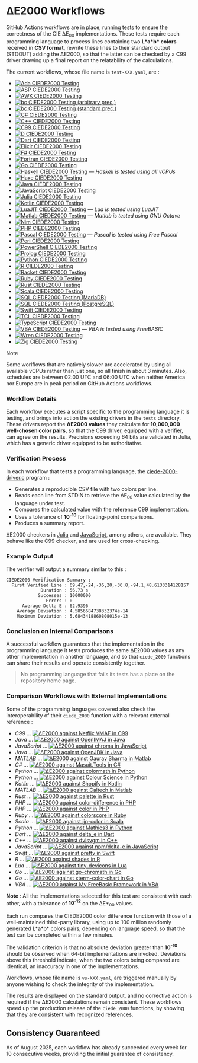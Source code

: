 # ΔE2000 Workflows

GitHub Actions workflows are in place, running [tests](../../tests#ciede-2000-function-test) to ensure the correctness of the CIE ΔE<sub>00</sub> implementations. These tests require each programming language to process lines containing two **L\*a\*b\* colors** received in **CSV format**, rewrite these lines to their standard output (STDOUT) adding the ΔE2000, so that the latter can be checked by a C99 driver drawing up a final report on the relatability of the calculations.

The current workflows, whose file name is `test-XXX.yaml`, are :

- [![Ada CIEDE2000 Testing](https://github.com/michel-leonard/ciede2000-color-matching/actions/workflows/test-adb.yml/badge.svg)](https://github.com/michel-leonard/ciede2000-color-matching/actions/workflows/test-adb.yml)
- [![ASP CIEDE2000 Testing](https://github.com/michel-leonard/ciede2000-color-matching/actions/workflows/test-asp.yml/badge.svg)](https://github.com/michel-leonard/ciede2000-color-matching/actions/workflows/test-asp.yml)
- [![AWK CIEDE2000 Testing](https://github.com/michel-leonard/ciede2000-color-matching/actions/workflows/test-awk.yml/badge.svg)](https://github.com/michel-leonard/ciede2000-color-matching/actions/workflows/test-awk.yml)
- [![bc CIEDE2000 Testing (arbitrary prec.)](https://github.com/michel-leonard/ciede2000-color-matching/actions/workflows/test-bc-arbitrary.yml/badge.svg)](https://github.com/michel-leonard/ciede2000-color-matching/actions/workflows/test-bc-arbitrary.yml)
- [![bc CIEDE2000 Testing (standard prec.)](https://github.com/michel-leonard/ciede2000-color-matching/actions/workflows/test-bc-standard.yml/badge.svg)](https://github.com/michel-leonard/ciede2000-color-matching/actions/workflows/test-bc-standard.yml)
- [![C# CIEDE2000 Testing](https://github.com/michel-leonard/ciede2000-color-matching/actions/workflows/test-cs.yml/badge.svg)](https://github.com/michel-leonard/ciede2000-color-matching/actions/workflows/test-cs.yml)
- [![C++ CIEDE2000 Testing](https://github.com/michel-leonard/ciede2000-color-matching/actions/workflows/test-cpp.yml/badge.svg)](https://github.com/michel-leonard/ciede2000-color-matching/actions/workflows/test-cpp.yml)
- [![C99 CIEDE2000 Testing](https://github.com/michel-leonard/ciede2000-color-matching/actions/workflows/test-c.yml/badge.svg)](https://github.com/michel-leonard/ciede2000-color-matching/actions/workflows/test-c.yml)
- [![D CIEDE2000 Testing](https://github.com/michel-leonard/ciede2000-color-matching/actions/workflows/test-d.yml/badge.svg)](https://github.com/michel-leonard/ciede2000-color-matching/actions/workflows/test-d.yml)
- [![Dart CIEDE2000 Testing](https://github.com/michel-leonard/ciede2000-color-matching/actions/workflows/test-dart.yml/badge.svg)](https://github.com/michel-leonard/ciede2000-color-matching/actions/workflows/test-dart.yml)
- [![Elixir CIEDE2000 Testing](https://github.com/michel-leonard/ciede2000-color-matching/actions/workflows/test-exs.yml/badge.svg)](https://github.com/michel-leonard/ciede2000-color-matching/actions/workflows/test-exs.yml)
- [![F# CIEDE2000 Testing](https://github.com/michel-leonard/ciede2000-color-matching/actions/workflows/test-fs.yml/badge.svg)](https://github.com/michel-leonard/ciede2000-color-matching/actions/workflows/test-fs.yml)
- [![Fortran CIEDE2000 Testing](https://github.com/michel-leonard/ciede2000-color-matching/actions/workflows/test-f90.yml/badge.svg)](https://github.com/michel-leonard/ciede2000-color-matching/actions/workflows/test-f90.yml)
- [![Go CIEDE2000 Testing](https://github.com/michel-leonard/ciede2000-color-matching/actions/workflows/test-go.yml/badge.svg)](https://github.com/michel-leonard/ciede2000-color-matching/actions/workflows/test-go.yml)
- [![Haskell CIEDE2000 Testing](https://github.com/michel-leonard/ciede2000-color-matching/actions/workflows/test-hs.yml/badge.svg)](https://github.com/michel-leonard/ciede2000-color-matching/actions/workflows/test-hs.yml) — *Haskell is tested using all vCPUs*
- [![Haxe CIEDE2000 Testing](https://github.com/michel-leonard/ciede2000-color-matching/actions/workflows/test-hx.yml/badge.svg)](https://github.com/michel-leonard/ciede2000-color-matching/actions/workflows/test-hx.yml)
- [![Java CIEDE2000 Testing](https://github.com/michel-leonard/ciede2000-color-matching/actions/workflows/test-java.yml/badge.svg)](https://github.com/michel-leonard/ciede2000-color-matching/actions/workflows/test-java.yml)
- [![JavaScript CIEDE2000 Testing](https://github.com/michel-leonard/ciede2000-color-matching/actions/workflows/test-js.yml/badge.svg)](https://github.com/michel-leonard/ciede2000-color-matching/actions/workflows/test-js.yml)
- [![Julia CIEDE2000 Testing](https://github.com/michel-leonard/ciede2000-color-matching/actions/workflows/test-jl.yml/badge.svg)](https://github.com/michel-leonard/ciede2000-color-matching/actions/workflows/test-jl.yml)
- [![Kotlin CIEDE2000 Testing](https://github.com/michel-leonard/ciede2000-color-matching/actions/workflows/test-kt.yml/badge.svg)](https://github.com/michel-leonard/ciede2000-color-matching/actions/workflows/test-kt.yml)
- [![LuaJIT CIEDE2000 Testing](https://github.com/michel-leonard/ciede2000-color-matching/actions/workflows/test-lua.yml/badge.svg)](https://github.com/michel-leonard/ciede2000-color-matching/actions/workflows/test-lua.yml) — *Lua is tested using LuaJIT*
- [![Matlab CIEDE2000 Testing](https://github.com/michel-leonard/ciede2000-color-matching/actions/workflows/test-m.yml/badge.svg)](https://github.com/michel-leonard/ciede2000-color-matching/actions/workflows/test-m.yml) — *Matlab is tested using GNU Octave*
- [![Nim CIEDE2000 Testing](https://github.com/michel-leonard/ciede2000-color-matching/actions/workflows/test-nim.yml/badge.svg)](https://github.com/michel-leonard/ciede2000-color-matching/actions/workflows/test-nim.yml)
- [![PHP CIEDE2000 Testing](https://github.com/michel-leonard/ciede2000-color-matching/actions/workflows/test-php.yml/badge.svg)](https://github.com/michel-leonard/ciede2000-color-matching/actions/workflows/test-php.yml)
- [![Pascal CIEDE2000 Testing](https://github.com/michel-leonard/ciede2000-color-matching/actions/workflows/test-pas.yml/badge.svg)](https://github.com/michel-leonard/ciede2000-color-matching/actions/workflows/test-pas.yml) — *Pascal is tested using Free Pascal*
- [![Perl CIEDE2000 Testing](https://github.com/michel-leonard/ciede2000-color-matching/actions/workflows/test-pl.yml/badge.svg)](https://github.com/michel-leonard/ciede2000-color-matching/actions/workflows/test-pl.yml)
- [![PowerShell CIEDE2000 Testing](https://github.com/michel-leonard/ciede2000-color-matching/actions/workflows/test-ps1.yml/badge.svg)](https://github.com/michel-leonard/ciede2000-color-matching/actions/workflows/test-ps1.yml)
- [![Prolog CIEDE2000 Testing](https://github.com/michel-leonard/ciede2000-color-matching/actions/workflows/test-pro.yml/badge.svg)](https://github.com/michel-leonard/ciede2000-color-matching/actions/workflows/test-pro.yml)
- [![Python CIEDE2000 Testing](https://github.com/michel-leonard/ciede2000-color-matching/actions/workflows/test-py.yml/badge.svg)](https://github.com/michel-leonard/ciede2000-color-matching/actions/workflows/test-py.yml)
- [![R CIEDE2000 Testing](https://github.com/michel-leonard/ciede2000-color-matching/actions/workflows/test-r.yml/badge.svg)](https://github.com/michel-leonard/ciede2000-color-matching/actions/workflows/test-r.yml)
- [![Racket CIEDE2000 Testing](https://github.com/michel-leonard/ciede2000-color-matching/actions/workflows/test-rkt.yml/badge.svg)](https://github.com/michel-leonard/ciede2000-color-matching/actions/workflows/test-rkt.yml)
- [![Ruby CIEDE2000 Testing](https://github.com/michel-leonard/ciede2000-color-matching/actions/workflows/test-rb.yml/badge.svg)](https://github.com/michel-leonard/ciede2000-color-matching/actions/workflows/test-rb.yml)
- [![Rust CIEDE2000 Testing](https://github.com/michel-leonard/ciede2000-color-matching/actions/workflows/test-rs.yml/badge.svg)](https://github.com/michel-leonard/ciede2000-color-matching/actions/workflows/test-rs.yml)
- [![Scala CIEDE2000 Testing](https://github.com/michel-leonard/ciede2000-color-matching/actions/workflows/test-scala.yml/badge.svg)](https://github.com/michel-leonard/ciede2000-color-matching/actions/workflows/test-scala.yml)
- [![SQL CIEDE2000 Testing (MariaDB)](https://github.com/michel-leonard/ciede2000-color-matching/actions/workflows/test-sql-mariadb.yml/badge.svg)](https://github.com/michel-leonard/ciede2000-color-matching/actions/workflows/test-sql-mariadb.yml)
- [![SQL CIEDE2000 Testing (PostgreSQL)](https://github.com/michel-leonard/ciede2000-color-matching/actions/workflows/test-sql-postgresql.yml/badge.svg)](https://github.com/michel-leonard/ciede2000-color-matching/actions/workflows/test-sql-postgresql.yml)
- [![Swift CIEDE2000 Testing](https://github.com/michel-leonard/ciede2000-color-matching/actions/workflows/test-swift.yml/badge.svg)](https://github.com/michel-leonard/ciede2000-color-matching/actions/workflows/test-swift.yml)
- [![TCL CIEDE2000 Testing](https://github.com/michel-leonard/ciede2000-color-matching/actions/workflows/test-tcl.yml/badge.svg)](https://github.com/michel-leonard/ciede2000-color-matching/actions/workflows/test-tcl.yml)
- [![TypeScript CIEDE2000 Testing](https://github.com/michel-leonard/ciede2000-color-matching/actions/workflows/test-ts.yml/badge.svg)](https://github.com/michel-leonard/ciede2000-color-matching/actions/workflows/test-ts.yml)
- [![VBA CIEDE2000 Testing](https://github.com/michel-leonard/ciede2000-color-matching/actions/workflows/test-bas.yml/badge.svg)](https://github.com/michel-leonard/ciede2000-color-matching/actions/workflows/test-bas.yml) — *VBA is tested using FreeBASIC*
- [![Wren CIEDE2000 Testing](https://github.com/michel-leonard/ciede2000-color-matching/actions/workflows/test-wren.yml/badge.svg)](https://github.com/michel-leonard/ciede2000-color-matching/actions/workflows/test-wren.yml)
- [![Zig CIEDE2000 Testing](https://github.com/michel-leonard/ciede2000-color-matching/actions/workflows/test-zig.yml/badge.svg)](https://github.com/michel-leonard/ciede2000-color-matching/actions/workflows/test-zig.yml)

> [!NOTE]
> Some worlflows that are natively slower are accelerated by using all available vCPUs rather than just one, so all finish in about 3 minutes. Also, schedules are between 02:00 UTC and 06:00 UTC when neither America nor Europe are in peak period on GitHub Actions workflows.

### Workflow Details

Each workflow executes a script specific to the programming language it is testing, and brings into action the existing drivers in the `tests` directory. These drivers report the **ΔE2000 values** they calculate for **10,000,000 well-chosen color pairs**, so that the C99 driver, equipped with a verifier, can agree on the results. Precisions exceeding 64 bits are validated in Julia, which has a generic driver equipped to be authoritative.

### Verification Process

In each workflow that tests a programming language, the [ciede-2000-driver.c](../../tests/c/ciede-2000-driver.c) program :

- Generates a reproducible CSV file with two colors per line.
- Reads each line from STDIN to retrieve the ΔE<sub>00</sub> value calculated by the language under test.
- Compares the calculated value with the reference C99 implementation.
- Uses a tolerance of **10<sup>-10</sup>** for floating-point comparisons.
- Produces a summary report.

ΔE2000 checkers in [Julia](../../tests/jl/ciede-2000-driver.jl#L98) and [JavaScript](../../tests/js/ciede-2000-driver.js#L86), among others, are available. They behave like the C99 checker, and are used for cross-checking.

### Example Output

The verifier will output a summary similar to this :
```
CIEDE2000 Verification Summary :
  First Verified Line : 69.47,-24,-36,20,-36.8,-94.1,48.6133314128157
             Duration : 56.73 s
            Successes : 10000000
               Errors : 0
      Average Delta E : 62.9396
    Average Deviation : 4.5856684738332374e-14
    Maximum Deviation : 5.6843418860808015e-13
```

### Conclusion on Internal Comparisons

A successful workflow guarantees that the implementation in the programming language it tests produces the same ΔE2000 values as any other implementation in another language,  and so that `ciede_2000` functions can share their results and operate consistently together.

> No programming language that fails its tests has a place on the repository home page.

### Comparison Workflows with External Implementations

Some of the programming languages covered also check the interoperability of their `ciede_2000` function with a relevant external reference :

- *C99* ... [![ΔE2000 against Netflix VMAF in C99](https://github.com/michel-leonard/ciede2000-color-matching/actions/workflows/vs-netflix.yml/badge.svg)](https://github.com/michel-leonard/ciede2000-color-matching/actions/workflows/vs-netflix.yml)
- *Java* ... [![ΔE2000 against OpenIMAJ in Java](https://github.com/michel-leonard/ciede2000-color-matching/actions/workflows/vs-openimaj.yml/badge.svg)](https://github.com/michel-leonard/ciede2000-color-matching/actions/workflows/vs-openimaj.yml)
- *JavaScript* ... [![ΔE2000 against chroma in JavaScript](https://github.com/michel-leonard/ciede2000-color-matching/actions/workflows/vs-chroma.yml/badge.svg)](https://github.com/michel-leonard/ciede2000-color-matching/actions/workflows/vs-chroma.yml)
- *Java* ... [![ΔE2000 against OpenJDK in Java](https://github.com/michel-leonard/ciede2000-color-matching/actions/workflows/vs-openjdk.yml/badge.svg)](https://github.com/michel-leonard/ciede2000-color-matching/actions/workflows/vs-openjdk.yml)
- *MATLAB* ... [![ΔE2000 against Gaurav Sharma in Matlab](https://github.com/michel-leonard/ciede2000-color-matching/actions/workflows/vs-sharma.yml/badge.svg)](https://github.com/michel-leonard/ciede2000-color-matching/actions/workflows/vs-sharma.yml)
- *C#* ... [![ΔE2000 against Masuit.Tools in C#](https://github.com/michel-leonard/ciede2000-color-matching/actions/workflows/vs-masuit-tools.yml/badge.svg)](https://github.com/michel-leonard/ciede2000-color-matching/actions/workflows/vs-masuit-tools.yml)
- *Python* ... [![ΔE2000 against colormath in Python](https://github.com/michel-leonard/ciede2000-color-matching/actions/workflows/vs-colormath.yml/badge.svg)](https://github.com/michel-leonard/ciede2000-color-matching/actions/workflows/vs-colormath.yml)
- *Python* ... [![ΔE2000 against Colour Science in Python](https://github.com/michel-leonard/ciede2000-color-matching/actions/workflows/vs-colour-science.yml/badge.svg)](https://github.com/michel-leonard/ciede2000-color-matching/actions/workflows/vs-colour-science.yml)
- *Kotlin* ... [![ΔE2000 against Shopify in Kotlin](https://github.com/michel-leonard/ciede2000-color-matching/actions/workflows/vs-shopify.yml/badge.svg)](https://github.com/michel-leonard/ciede2000-color-matching/actions/workflows/vs-shopify.yml)
- *MATLAB* ... [![ΔE2000 against Caltech in Matlab](https://github.com/michel-leonard/ciede2000-color-matching/actions/workflows/vs-caltech.yml/badge.svg)](https://github.com/michel-leonard/ciede2000-color-matching/actions/workflows/vs-caltech.yml)
- *Rust* ... [![ΔE2000 against palette in Rust](https://github.com/michel-leonard/ciede2000-color-matching/actions/workflows/vs-palette.yml/badge.svg)](https://github.com/michel-leonard/ciede2000-color-matching/actions/workflows/vs-palette.yml)
- *PHP* ... [![ΔE2000 against color-difference in PHP](https://github.com/michel-leonard/ciede2000-color-matching/actions/workflows/vs-php-color-difference.yml/badge.svg)](https://github.com/michel-leonard/ciede2000-color-matching/actions/workflows/vs-php-color-difference.yml)
- *PHP* ... [![ΔE2000 against color in PHP](https://github.com/michel-leonard/ciede2000-color-matching/actions/workflows/vs-php-color.yml/badge.svg)](https://github.com/michel-leonard/ciede2000-color-matching/actions/workflows/vs-php-color.yml)
- *Ruby* ... [![ΔE2000 against colorscore in Ruby](https://github.com/michel-leonard/ciede2000-color-matching/actions/workflows/vs-colorscore.yml/badge.svg)](https://github.com/michel-leonard/ciede2000-color-matching/actions/workflows/vs-colorscore.yml)
- *Scala* ... [![ΔE2000 against ijp-color in Scala](https://github.com/michel-leonard/ciede2000-color-matching/actions/workflows/vs-ijp-color.yml/badge.svg)](https://github.com/michel-leonard/ciede2000-color-matching/actions/workflows/vs-ijp-color.yml)
- *Python* ... [![ΔE2000 against Mathics3 in Python](https://github.com/michel-leonard/ciede2000-color-matching/actions/workflows/vs-mathics.yml/badge.svg)](https://github.com/michel-leonard/ciede2000-color-matching/actions/workflows/vs-mathics.yml)
- *Dart* ... [![ΔE2000 against delta_e in Dart](https://github.com/michel-leonard/ciede2000-color-matching/actions/workflows/vs-ragepeanut.yml/badge.svg)](https://github.com/michel-leonard/ciede2000-color-matching/actions/workflows/vs-ragepeanut.yml)
- *C++* ... [![ΔE2000 against dvisvgm in C++](https://github.com/michel-leonard/ciede2000-color-matching/actions/workflows/vs-dvisvgm.yml/badge.svg)](https://github.com/michel-leonard/ciede2000-color-matching/actions/workflows/vs-dvisvgm.yml)
- *JavaScript* ... [![ΔE2000 against npm/delta-e in JavaScript](https://github.com/michel-leonard/ciede2000-color-matching/actions/workflows/vs-npm-delta-e.yml/badge.svg)](https://github.com/michel-leonard/ciede2000-color-matching/actions/workflows/vs-npm-delta-e.yml)
- *Swift* ... [![ΔE2000 against pretty in Swift](https://github.com/michel-leonard/ciede2000-color-matching/actions/workflows/vs-pretty.yml/badge.svg)](https://github.com/michel-leonard/ciede2000-color-matching/actions/workflows/vs-pretty.yml)
- *R* ... [![ΔE2000 against shades in R](https://github.com/michel-leonard/ciede2000-color-matching/actions/workflows/vs-shades.yml/badge.svg)](https://github.com/michel-leonard/ciede2000-color-matching/actions/workflows/vs-shades.yml)
- *Lua* ... [![ΔE2000 against tiny-devicons in Lua](https://github.com/michel-leonard/ciede2000-color-matching/actions/workflows/vs-tiny-devicons.yml/badge.svg)](https://github.com/michel-leonard/ciede2000-color-matching/actions/workflows/vs-tiny-devicons.yml)
- *Go* ... [![ΔE2000 against go-chromath in Go](https://github.com/michel-leonard/ciede2000-color-matching/actions/workflows/vs-go-chromath.yml/badge.svg)](https://github.com/michel-leonard/ciede2000-color-matching/actions/workflows/vs-go-chromath.yml)
- *Go* ... [![ΔE2000 against xterm-color-chart in Go](https://github.com/michel-leonard/ciede2000-color-matching/actions/workflows/vs-xterm-color-chart.yml/badge.svg)](https://github.com/michel-leonard/ciede2000-color-matching/actions/workflows/vs-xterm-color-chart.yml)
- *VBA* ... [![ΔE2000 against My FreeBasic Framework in VBA](https://github.com/michel-leonard/ciede2000-color-matching/actions/workflows/vs-my-freebasic-framework.yml/badge.svg)](https://github.com/michel-leonard/ciede2000-color-matching/actions/workflows/vs-my-freebasic-framework.yml)

**Note** : All the implementations selected for this test are consistent with each other, with a tolerance of **10<sup>-12</sup>** on the ΔE\*<sub>00</sub> values.

Each run compares the CIEDE2000 color difference function with those of a well-maintained third-party library, using up to 100 million randomly generated L\*a\*b\* colors pairs, depending on language speed, so that the test can be completed within a few minutes.

The validation criterion is that no absolute deviation greater than **10<sup>-10</sup>** should be observed when 64-bit implementations are invoked. Deviations above this threshold indicate, when the two colors being compared are identical, an inaccuracy in one of the implementations.

Workflows, whose file name is `vs-XXX.yaml`, are triggered manually by anyone wishing to check the integrity of the implementation.

The results are displayed on the standard output, and no corrective action is required if the ΔE2000 calculations remain consistent. These workflows speed up the production release of the `ciede_2000` functions, by showing that they are consistent with recognized references.

## Consistency Guaranteed

As of August 2025, each workflow has already succeeded every week for 10 consecutive weeks, providing the initial guarantee of consistency.

<!-- Our task ? To boost your critical apps with reliable and native code. -->
